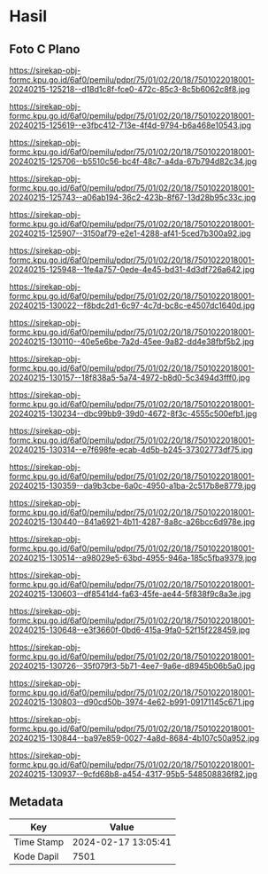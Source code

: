 # Hasil

## Foto C Plano

https://sirekap-obj-formc.kpu.go.id/6af0/pemilu/pdpr/75/01/02/20/18/7501022018001-20240215-125218--d18d1c8f-fce0-472c-85c3-8c5b6062c8f8.jpg

https://sirekap-obj-formc.kpu.go.id/6af0/pemilu/pdpr/75/01/02/20/18/7501022018001-20240215-125619--e3fbc412-713e-4f4d-9794-b6a468e10543.jpg

https://sirekap-obj-formc.kpu.go.id/6af0/pemilu/pdpr/75/01/02/20/18/7501022018001-20240215-125706--b5510c56-bc4f-48c7-a4da-67b794d82c34.jpg

https://sirekap-obj-formc.kpu.go.id/6af0/pemilu/pdpr/75/01/02/20/18/7501022018001-20240215-125743--a06ab194-36c2-423b-8f67-13d28b95c33c.jpg

https://sirekap-obj-formc.kpu.go.id/6af0/pemilu/pdpr/75/01/02/20/18/7501022018001-20240215-125907--3150af79-e2e1-4288-af41-5ced7b300a92.jpg

https://sirekap-obj-formc.kpu.go.id/6af0/pemilu/pdpr/75/01/02/20/18/7501022018001-20240215-125948--1fe4a757-0ede-4e45-bd31-4d3df726a642.jpg

https://sirekap-obj-formc.kpu.go.id/6af0/pemilu/pdpr/75/01/02/20/18/7501022018001-20240215-130022--f8bdc2d1-6c97-4c7d-bc8c-e4507dc1640d.jpg

https://sirekap-obj-formc.kpu.go.id/6af0/pemilu/pdpr/75/01/02/20/18/7501022018001-20240215-130110--40e5e6be-7a2d-45ee-9a82-dd4e38fbf5b2.jpg

https://sirekap-obj-formc.kpu.go.id/6af0/pemilu/pdpr/75/01/02/20/18/7501022018001-20240215-130157--18f838a5-5a74-4972-b8d0-5c3494d3fff0.jpg

https://sirekap-obj-formc.kpu.go.id/6af0/pemilu/pdpr/75/01/02/20/18/7501022018001-20240215-130234--dbc99bb9-39d0-4672-8f3c-4555c500efb1.jpg

https://sirekap-obj-formc.kpu.go.id/6af0/pemilu/pdpr/75/01/02/20/18/7501022018001-20240215-130314--e7f698fe-ecab-4d5b-b245-37302773df75.jpg

https://sirekap-obj-formc.kpu.go.id/6af0/pemilu/pdpr/75/01/02/20/18/7501022018001-20240215-130359--da9b3cbe-6a0c-4950-a1ba-2c517b8e8779.jpg

https://sirekap-obj-formc.kpu.go.id/6af0/pemilu/pdpr/75/01/02/20/18/7501022018001-20240215-130440--841a6921-4b11-4287-8a8c-a26bcc6d978e.jpg

https://sirekap-obj-formc.kpu.go.id/6af0/pemilu/pdpr/75/01/02/20/18/7501022018001-20240215-130514--a98029e5-63bd-4955-946a-185c5fba9379.jpg

https://sirekap-obj-formc.kpu.go.id/6af0/pemilu/pdpr/75/01/02/20/18/7501022018001-20240215-130603--df8541d4-fa63-45fe-ae44-5f838f9c8a3e.jpg

https://sirekap-obj-formc.kpu.go.id/6af0/pemilu/pdpr/75/01/02/20/18/7501022018001-20240215-130648--e3f3660f-0bd6-415a-9fa0-52f15f228459.jpg

https://sirekap-obj-formc.kpu.go.id/6af0/pemilu/pdpr/75/01/02/20/18/7501022018001-20240215-130726--35f079f3-5b71-4ee7-9a6e-d8945b06b5a0.jpg

https://sirekap-obj-formc.kpu.go.id/6af0/pemilu/pdpr/75/01/02/20/18/7501022018001-20240215-130803--d90cd50b-3974-4e62-b991-09171145c671.jpg

https://sirekap-obj-formc.kpu.go.id/6af0/pemilu/pdpr/75/01/02/20/18/7501022018001-20240215-130844--ba97e859-0027-4a8d-8684-4b107c50a952.jpg

https://sirekap-obj-formc.kpu.go.id/6af0/pemilu/pdpr/75/01/02/20/18/7501022018001-20240215-130937--9cfd68b8-a454-4317-95b5-548508836f82.jpg


## Metadata

| Key        | Value               |
| ---------- | ------------------- |
| Time Stamp | 2024-02-17 13:05:41 |
| Kode Dapil | 7501                |



